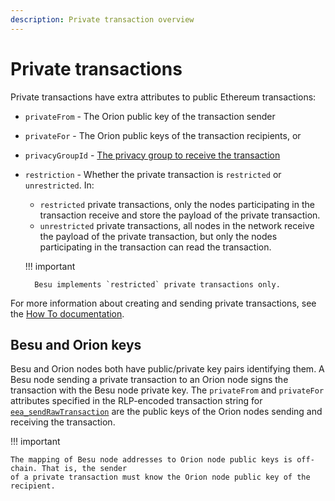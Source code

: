 ```yaml
---
description: Private transaction overview
---
```


# Private transactions

Private transactions have extra attributes to public Ethereum transactions:

* `privateFrom` - The Orion public key of the transaction sender
* `privateFor` - The Orion public keys of the transaction recipients, or
* `privacyGroupId` - [The privacy group to receive the transaction](Privacy-Groups.md)
* `restriction` - Whether the private transaction is `restricted` or `unrestricted`. In:
    * `restricted` private transactions, only the nodes participating in the transaction receive
      and store the payload of the private transaction.
    * `unrestricted` private transactions, all nodes in the network receive the payload of the
      private transaction, but only the nodes participating in the transaction can read the
      transaction.

    !!! important

        Besu implements `restricted` private transactions only.

For more information about creating and sending private transactions, see the
[How To documentation](../../HowTo/Send-Transactions/Creating-Sending-Private-Transactions.md).

## Besu and Orion keys

Besu and Orion nodes both have public/private key pairs identifying them. A Besu node sending a
private transaction to an Orion node signs the transaction with the Besu node private key. The
`privateFrom` and `privateFor` attributes specified in the RLP-encoded transaction string for
[`eea_sendRawTransaction`](../../Reference/API-Methods.md#eea_sendrawtransaction) are the public
keys of the Orion nodes sending and receiving the transaction.

!!! important

    The mapping of Besu node addresses to Orion node public keys is off-chain. That is, the sender
    of a private transaction must know the Orion node public key of the recipient.
